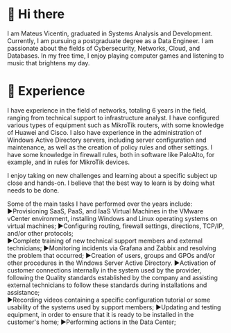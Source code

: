  # 👋 Hi there
 
I am Mateus Vicentin, graduated in Systems Analysis and Development. Currently, I am pursuing a postgraduate degree as a Data Engineer. I am passionate about the fields of Cybersecurity, Networks, Cloud, and Databases. In my free time, I enjoy playing computer games and listening to music that brightens my day.

# 🚀 Experience

I have experience in the field of networks, totaling 6 years in the field, ranging from technical support to infrastructure analyst. I have configured various types of equipment such as MikroTik routers, with some knowledge of Huawei and Cisco. I also have experience in the administration of Windows Active Directory servers, including server configuration and maintenance, as well as the creation of policy rules and other settings. I have some knowledge in firewall rules, both in software like PaloAlto, for example, and in rules for MikroTik devices.   

I enjoy taking on new challenges and learning about a specific subject up close and hands-on. I believe that the best way to learn is by doing what needs to be done.

Some of the main tasks I have performed over the years include:                                      
▶︎Provisioning SaaS, PaaS, and IaaS Virtual Machines in the VMware vCenter environment, installing Windows and Linux operating systems on virtual machines;
▶︎Configuring routing, firewall settings, directions, TCP/IP, and/or other protocols;        
▶︎Complete training of new technical support members and external technicians;
▶︎Monitoring incidents via Grafana and Zabbix and resolving the problem that occurred;
▶︎Creation of users, groups and GPOs and/or other procedures in the Windows Server Active Directory.
▶︎Activation of customer connections internally in the system used by the provider, following the Quality standards established by the company and assisting external technicians to follow these standards during installations and assistance;              
▶︎Recording videos containing a specific configuration tutorial or some usability of the systems used by support members; 
▶︎Updating and testing equipment, in order to ensure that it is ready to be installed in the customer's home;
▶︎Performing actions in the Data Center;
